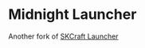 Midnight Launcher
================
Another fork of [SKCraft Launcher](https://github.com/SKCraft/Launcher)
